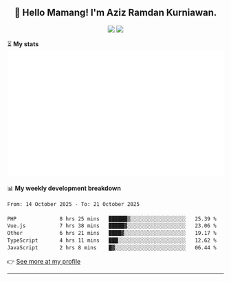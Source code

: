 <h2 align="center">👋 Hello Mamang! I'm Aziz Ramdan Kurniawan.</h2>  
<p align="center">
  <img src="https://komarev.com/ghpvc/?username=azizramdan">
  <img src="https://wakatime.com/badge/user/90056fa0-4c31-4eca-954e-2a3ac05896f9.svg">
</p>
    
⏳ **My stats**  
![](https://raw.githubusercontent.com/azizramdan/github-stats/master/generated/overview.svg#gh-dark-mode-only)

📊 **My weekly development breakdown**
<!--START_SECTION:waka-->

```txt
From: 14 October 2025 - To: 21 October 2025

PHP              8 hrs 25 mins   ██████▒░░░░░░░░░░░░░░░░░░   25.39 %
Vue.js           7 hrs 38 mins   █████▓░░░░░░░░░░░░░░░░░░░   23.06 %
Other            6 hrs 21 mins   ████▓░░░░░░░░░░░░░░░░░░░░   19.17 %
TypeScript       4 hrs 11 mins   ███░░░░░░░░░░░░░░░░░░░░░░   12.62 %
JavaScript       2 hrs 8 mins    █▓░░░░░░░░░░░░░░░░░░░░░░░   06.44 %
```

<!--END_SECTION:waka-->
👉 [See more at my profile](https://wakatime.com/@azizramdan)
***
